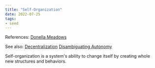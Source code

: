 ```yaml
---
title: "Self-Organization"
date: 2022-07-25
tags:
- seed
---
```

References: [Donella Meadows](/notes/Donella%20Meadows.md)

See also: [Decentralization](/notes/Decentralization.md)
[Disambiguating Autonomy](/notes/Disambiguating%20Autonomy.md)

Self-organization is a system's ability to change itself by creating whole new structures and behaviors. 


